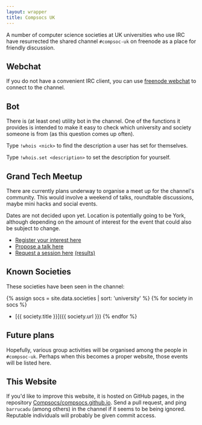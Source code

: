 ```yaml
---
layout: wrapper
title: Compsocs UK
---
```


A number of computer science societies at UK universities who use IRC
have resurrected the shared channel `#compsoc-uk` on freenode as a
place for friendly discussion.

Webchat
-------

If you do not have a convenient IRC client, you can use
[freenode webchat](http://webchat.freenode.net/?channels=compsoc-uk)
to connect to the channel.

Bot
---

There is (at least one) utility bot in the channel. One of the
functions it provides is intended to make it easy to check which
university and society someone is from (as this question comes up
often).

Type `!whois <nick>` to find the description a user has set for
themselves.

Type `!whois.set <description>` to set the description for yourself.

Grand Tech Meetup
-----------------

There are currently plans underway to organise a meet up for the
channel's community. This would involve a weekend of talks, roundtable
discussions, maybe mini hacks and social events.

Dates are not decided upon yet. Location is potentially going to be
York, although depending on the amount of interest for the event that
could also be subject to change.

- [Register your interest here](https://goo.gl/k56ADB)
- [Propose a talk here](https://goo.gl/3tVqnF)
- [Request a session here](https://goo.gl/fHTR09) [(results)](https://goo.gl/RDGtBY)

Known Societies
---------------

These societies have been seen in the channel:

{% assign socs = site.data.societies | sort: 'university' %}
{% for society in socs %}
 - [{{ society.title }}]({{ society.url }})
{% endfor %}

Future plans
------------

Hopefully, various group activities will be organised among the people
in `#compsoc-uk`. Perhaps when this becomes a proper website, those
events will be listed here.

This Website
------------

If you'd like to improve this website, it is hosted on GitHub pages,
in the repository
[Compsocs/compsocs.github.io](http://github.com/CompSocs/compsocs.github.io). Send
a pull request, and ping `barrucadu` (among others) in the channel if
it seems to be being ignored. Reputable individuals will probably be
given commit access.
